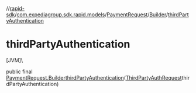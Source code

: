 //[rapid-sdk](../../../../index.md)/[com.expediagroup.sdk.rapid.models](../../index.md)/[PaymentRequest](../index.md)/[Builder](index.md)/[thirdPartyAuthentication](third-party-authentication.md)

# thirdPartyAuthentication

[JVM]\

public final [PaymentRequest.Builder](index.md)[thirdPartyAuthentication](third-party-authentication.md)([ThirdPartyAuthRequest](../../-third-party-auth-request/index.md)thirdPartyAuthentication)
